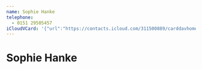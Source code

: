 ```yaml
---
name: Sophie Hanke
telephone:
  - 0151 29505457
iCloudVCard: '{"url":"https://contacts.icloud.com/311500889/carddavhome/card/44CBDD50-EF2A-414E-8B7E-23A1CBE2B2F3.vcf","etag":"\"kmfhaa5s\"","data":"BEGIN:VCARD\r\nVERSION:3.0\r\nFN:\r\nN:Hanke;Sophie;;;\r\nUID:5961B595-875B-49E8-8E8F-40D22EAECB14\r\nPRODID:-//Apple Inc.//iOS 14.4//EN\r\nREV:2025-04-03T22:04:16Z\r\nORG:;\r\nPHOTO;VALUE=uri:https://gateway.icloud.com/contacts/311500889/ck/card/9a0de\r\n 5a208722dd35b721fca39cf9f3d\r\nTEL:0151 29505457\r\nX-IMAGETYPE:PHOTO\r\nX-IMAGEHASH:ooKaQ3nZF9UvoqiuH5vUSA==\r\nEND:VCARD"}'
---
```

# Sophie Hanke